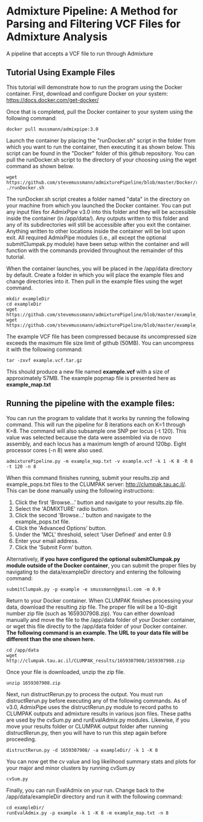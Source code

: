 # Admixture Pipeline: A Method for Parsing and Filtering VCF Files for Admixture Analysis
A pipeline that accepts a VCF file to run through Admixture

## Tutorial Using Example Files

This tutorial will demonstrate how to run the program using the Docker container. First, download and configure Docker on your system: https://docs.docker.com/get-docker/

Once that is completed, pull the Docker container to your system using the following command:
```
docker pull mussmann/admixpipe:3.0
```

Launch the container by placing the "runDocker.sh" script in the folder from which you want to run the container, then executing it as shown below. This script can be found in the "Docker" folder of this github repository. You can pull the runDocker.sh script to the directory of your choosing using the wget command as shown below.
```
wget https://github.com/stevemussmann/admixturePipeline/blob/master/Docker/runDocker.sh
./runDocker.sh
```
The runDocker.sh script creates a folder named "data" in the directory on your machine from which you launched the Docker container. You can put any input files for AdmixPipe v3.0 into this folder and they will be accessible inside the container (in /app/data/). Any outputs written to this folder and any of its subdirectories will still be accessible after you exit the container. Anything written to other locations inside the container will be lost upon exit. All required AdmixPipe modules (i.e., all except the optional submitClumpak.py module) have been setup within the container and will function with the commands provided throughout the remainder of this tutorial.

When the container launches, you will be placed in the /app/data directory by default. Create a folder in which you will place the example files and change directories into it. Then pull in the example files using the wget command.
```
mkdir exampleDir
cd exampleDir
wget https://github.com/stevemussmann/admixturePipeline/blob/master/example_files/example.vcf.tar.gz
wget https://github.com/stevemussmann/admixturePipeline/blob/master/example_files/example_map.txt
```

The example VCF file has been compressed because its uncompressed size exceeds the maximum file size limit of github (50MB). You can uncompress it with the following command:

```
tar -zxvf example.vcf.tar.gz
```

This should produce a new file named **example.vcf** with a size of approximately 57MB. The example popmap file is presented here as **example_map.txt**

## Running the pipeline with the example files:

You can run the program to validate that it works by running the following command. This will run the pipeline for 8 iterations each on K=1 through K=8. The command will also subsample one SNP per locus (-t 120). This value was selected because the data were assembled via de novo assembly, and each locus has a maximum length of around 120bp. Eight processor cores (-n 8) were also used. 

```
admixturePipeline.py -m example_map.txt -v example.vcf -k 1 -K 8 -R 8 -t 120 -n 8
```

When this command finishes running, submit your results.zip and example_pops.txt files to the CLUMPAK server: http://clumpak.tau.ac.il/. This can be done manually using the following instructions:
1) Click the first 'Browse...' button and navigate to your results.zip file.
2) Select the 'ADMIXTURE' radio button.
3) Click the second 'Browse...' button and navigate to the example_pops.txt file.
4) Click the 'Advanced Options' button.
5) Under the 'MCL' threshold, select 'User Defined' and enter 0.9
6) Enter your email address.
7) Click the 'Submit Form' button.

Alternatively, **if you have configured the optional submitClumpak.py module outside of the Docker container**, you can submit the proper files by navigating to the data/exampleDir directory and entering the following command:
```
submitClumpak.py -p example -e smussmann@gmail.com -m 0.9
```

Return to your Docker container. When CLUMPAK finishes processing your data, download the resulting zip file. The proper file will be a 10-digit number zip file (such as 1659307908.zip). You can either download manually and move the file to the /app/data folder of your Docker container, or wget this file directly to the /app/data folder of your Docker container. **The following command is an example. The URL to your data file will be different than the one shown here.**

```
cd /app/data
wget http://clumpak.tau.ac.il/CLUMPAK_results/1659307908/1659307908.zip
```

Once your file is downloaded, unzip the zip file.
```
unzip 1659307908.zip
```

Next, run distructRerun.py to process the output. You must run distructRerun.py before executing any of the following commands. As of v3.0, AdmixPipe uses the distructRerun.py module to record paths to CLUMPAK outputs and admixture results in various json files. These paths are used by the cvSum.py and runEvalAdmix.py modules. Likewise, if you move your results folder or CLUMPAK output folder after running distructRerun.py, then you will have to run this step again before proceeding. 
```
distructRerun.py -d 1659307908/ -a exampleDir/ -k 1 -K 8
```

You can now get the cv value and log likelihood summary stats and plots for your major and minor clusters by running cvSum.py
```
cvSum.py
```

Finally, you can run EvalAdmix on your run. Change back to the /app/data/exampleDir directory and run it with the following command:
```
cd exampleDir/
runEvalAdmix.py -p example -k 1 -K 8 -m example_map.txt -n 8
```
